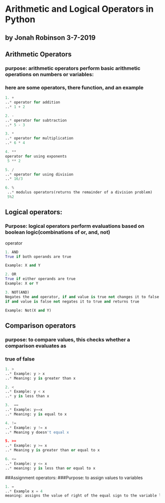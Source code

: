 

# Arithmetic and Logical Operators in Python
## by Jonah Robinson 3-7-2019

## Arithmetic Operators
### purpose: arithmetic operators perform basic arithmetic operations on numbers or variables:
### here are some operators, there function, and an example

```python
1. +
..* operator for addition
..* 1 + 2

2. -
..* operator for subtraction
..* 5 - 3

3. *
..* operator for multiplication
..* 6 * 4

4. **
operator for using exponents
 5 ** 2

5. /
..* operator for using division
..* 16/3

6. %
 ..* modulus operators(returns the remainder of a division problem)
 5%2
```

## Logical operators:
### Purpose: logical operators perform evaluations based on boolean logic(combinations of or, and, not)

operator
```python
1. AND
True if both operands are true

Example: X and Y

2. OR
True if either operands are true
Example: X or Y

3. NOT(AND)
Negates the and operator, if and value is true not changes it to false
if and value is false not negates it to true and returns true

Example: Not(X and Y)
```

## Comparison operators
### purpose: to compare values, this checks whether a comparison evaluates as
### true of false

```python
1. >
..* Example: y > x
..* Meaning: y is greater than x

2. <
..* Example: y < x
..* y is less than x

3.  ==
..* Example: y==x
..* Meaning: y is equal to x

4. !=
..* Example: y != x
..* Meaning y doesn't equal x

5. >=
..* Example: y >= x
..* Meaning y is greater than or equal to x

6. <=
..* Example: y <= x
..* meaning: y is less than or equal to x

```

##Assignment operators:
###Purpose: to assign values to variables

```python
1. =
..* Example x = 4
meaning: assigns the value of right of the equal sign to the variable left of the equal assign, in this case evaluating the right hand side as 4, then assigning that value to x, making x equal to 4
```
